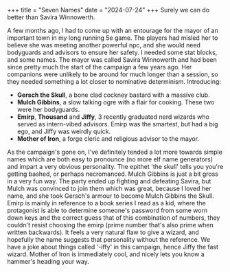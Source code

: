 +++
title = "Seven Names"
date = "2024-07-24"
+++
Surely we can do better than Savira Winnowerth.
<!-- more -->
A few months ago, I had to come up with an entourage for the mayor of an important town in my long running 5e game. The players had misled her to believe she was meeting another powerful npc, and she would need bodyguards and advisors to ensure her safety. I needed some stat blocks, and some names. The mayor was called Savira Winnowerth and had been since pretty much the start of the campaign a few years ago. Her companions were unlikely to be around for much longer than a session, so they needed something a lot closer to nominative determinism. Introducing:
* **Gersch the Skull**, a bone clad cockney bastard with a massive club.
* **Mulch Gibbins**, a slow talking ogre with a flair for cooking. These two were her bodyguards.
* **Emirp**, **Thousand** and **Jiffy**, 3 recently graduated nerd wizards who served as intern-vibed advisors. Emirp was the smartest, but had a big ego, and Jiffy was weirdly quick.
* **Mother of Iron**, a forge cleric and religious advisor to the mayor.

As the campaign's gone on, I've definitely tended a lot more towards simple names which are both easy to pronounce (no more elf name generators) and impart a very obvious personality. The epithet 'the skull' tells you you're getting bashed, or perhaps necromanced. Mulch Gibbins is just a bit gross in a very fun way. The party ended up fighting and defeating Savira, but Mulch was convinced to join them which was great, because I loved her name, and she took Gersch's armour to become Mulch Gibbins the Skull. Emirp is mainly in reference to a book series I read as a kid, where the protagonist is able to determine someone's password from some worn down keys and the correct guess that of this combination of numbers, they couldn't resist choosing the emirp (prime number that's also prime when written backwards). It feels a very natural flaw to give a wizard, and hopefully the name suggests that personality without the reference. We have a joke about things called '-iffy' in this campaign, hence Jiffy the fast wizard. Mother of Iron is immediately cool, and nicely lets you know a hammer's heading your way.

